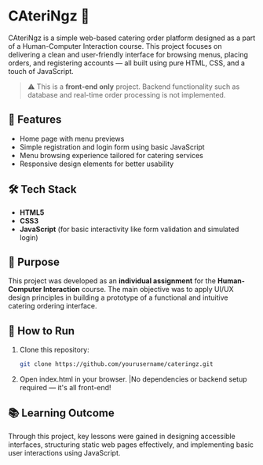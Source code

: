 # CAteriNgz 🍱

CAteriNgz is a simple web-based catering order platform designed as a part of a Human-Computer Interaction course. This project focuses on delivering a clean and user-friendly interface for browsing menus, placing orders, and registering accounts — all built using pure HTML, CSS, and a touch of JavaScript.

> ⚠️ This is a **front-end only** project. Backend functionality such as database and real-time order processing is not implemented.

## 📌 Features

- Home page with menu previews
- Simple registration and login form using basic JavaScript
- Menu browsing experience tailored for catering services
- Responsive design elements for better usability

## 🛠️ Tech Stack

- **HTML5**
- **CSS3**
- **JavaScript** (for basic interactivity like form validation and simulated login)

## 🎯 Purpose

This project was developed as an **individual assignment** for the **Human-Computer Interaction** course. The main objective was to apply UI/UX design principles in building a prototype of a functional and intuitive catering ordering interface.

## 🚀 How to Run

1. Clone this repository:
   ```bash
   git clone https://github.com/yourusername/cateringz.git
2. Open index.html in your browser.
   |No dependencies or backend setup required — it's all front-end!
## 📚 Learning Outcome
Through this project, key lessons were gained in designing accessible interfaces, structuring static web pages effectively, and implementing basic user interactions using JavaScript.
